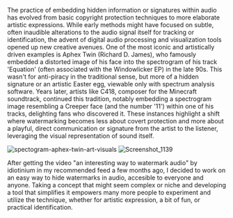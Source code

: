 The practice of embedding hidden information or signatures within audio has evolved from basic copyright protection techniques to more elaborate artistic expressions. While early methods might have focused on subtle, often inaudible alterations to the audio signal itself for tracking or identification, the advent of digital audio processing and visualization tools opened up new creative avenues. One of the most iconic and artistically driven examples is Aphex Twin (Richard D. James), who famously embedded a distorted image of his face into the spectrogram of his track 'Equation' (often associated with the Windowlicker EP) in the late 90s. This wasn't for anti-piracy in the traditional sense, but more of a hidden signature or an artistic Easter egg, viewable only with spectrum analysis software. Years later, artists like C418, composer for the Minecraft soundtrack, continued this tradition, notably embedding a spectrogram image resembling a Creeper face (and the number '11') within one of his tracks, delighting fans who discovered it. These instances highlight a shift where watermarking becomes less about covert protection and more about a playful, direct communication or signature from the artist to the listener, leveraging the visual representation of sound itself.

![spectogram-aphex-twin-art-visuals](https://github.com/user-attachments/assets/405c4c54-1b8f-478d-a8fc-882ab92f2f30)
![Screenshot_1139](https://github.com/user-attachments/assets/617a3aae-a2a8-40d1-86b4-5ed414a52021)

After getting the video "an interesting way to watermark audio" by idiotinium in my recommended feed a few months ago, I decided to work on an easy way to hide watermarks in audio, accesible to everyone and anyone. Taking a concept that might seem complex or niche and developing a tool that simplifies it empowers many more people to experiment and utilize the technique, whether for artistic expression, a bit of fun, or practical identification.
